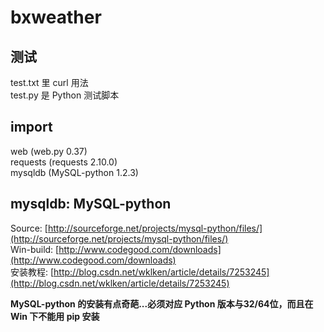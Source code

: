 # bxweather

## 测试
test.txt 里 curl 用法  
test.py 是 Python 测试脚本  

## import
web (web.py 0.37)  
requests (requests 2.10.0)  
mysqldb (MySQL-python 1.2.3)  

## mysqldb: MySQL-python
Source: [http://sourceforge.net/projects/mysql-python/files/](http://sourceforge.net/projects/mysql-python/files/)  
Win-build: [http://www.codegood.com/downloads](http://www.codegood.com/downloads)  
安装教程: [http://blog.csdn.net/wklken/article/details/7253245](http://blog.csdn.net/wklken/article/details/7253245)  

**MySQL-python 的安装有点奇葩...必须对应 Python 版本与32/64位，而且在 Win 下不能用 pip 安装**
